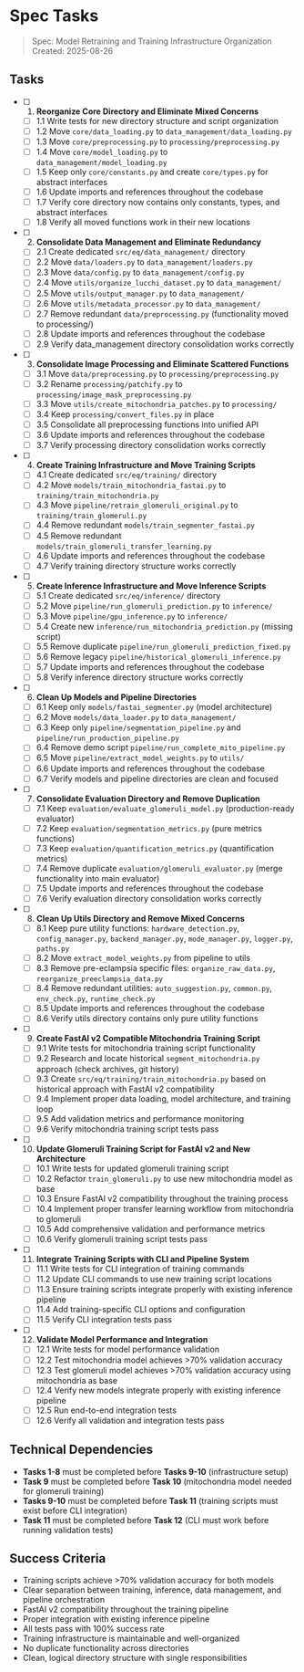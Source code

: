 # Spec Tasks

> Spec: Model Retraining and Training Infrastructure Organization
> Created: 2025-08-26

## Tasks

- [ ] 1. **Reorganize Core Directory and Eliminate Mixed Concerns**
  - [ ] 1.1 Write tests for new directory structure and script organization
  - [ ] 1.2 Move `core/data_loading.py` to `data_management/data_loading.py`
  - [ ] 1.3 Move `core/preprocessing.py` to `processing/preprocessing.py`
  - [ ] 1.4 Move `core/model_loading.py` to `data_management/model_loading.py`
  - [ ] 1.5 Keep only `core/constants.py` and create `core/types.py` for abstract interfaces
  - [ ] 1.6 Update imports and references throughout the codebase
  - [ ] 1.7 Verify core directory now contains only constants, types, and abstract interfaces
  - [ ] 1.8 Verify all moved functions work in their new locations

- [ ] 2. **Consolidate Data Management and Eliminate Redundancy**
  - [ ] 2.1 Create dedicated `src/eq/data_management/` directory
  - [ ] 2.2 Move `data/loaders.py` to `data_management/loaders.py`
  - [ ] 2.3 Move `data/config.py` to `data_management/config.py`
  - [ ] 2.4 Move `utils/organize_lucchi_dataset.py` to `data_management/`
  - [ ] 2.5 Move `utils/output_manager.py` to `data_management/`
  - [ ] 2.6 Move `utils/metadata_processor.py` to `data_management/`
  - [ ] 2.7 Remove redundant `data/preprocessing.py` (functionality moved to processing/)
  - [ ] 2.8 Update imports and references throughout the codebase
  - [ ] 2.9 Verify data_management directory consolidation works correctly

- [ ] 3. **Consolidate Image Processing and Eliminate Scattered Functions**
  - [ ] 3.1 Move `data/preprocessing.py` to `processing/preprocessing.py`
  - [ ] 3.2 Rename `processing/patchify.py` to `processing/image_mask_preprocessing.py`
  - [ ] 3.3 Move `utils/create_mitochondria_patches.py` to `processing/`
  - [ ] 3.4 Keep `processing/convert_files.py` in place
  - [ ] 3.5 Consolidate all preprocessing functions into unified API
  - [ ] 3.6 Update imports and references throughout the codebase
  - [ ] 3.7 Verify processing directory consolidation works correctly

- [ ] 4. **Create Training Infrastructure and Move Training Scripts**
  - [ ] 4.1 Create dedicated `src/eq/training/` directory
  - [ ] 4.2 Move `models/train_mitochondria_fastai.py` to `training/train_mitochondria.py`
  - [ ] 4.3 Move `pipeline/retrain_glomeruli_original.py` to `training/train_glomeruli.py`
  - [ ] 4.4 Remove redundant `models/train_segmenter_fastai.py`
  - [ ] 4.5 Remove redundant `models/train_glomeruli_transfer_learning.py`
  - [ ] 4.6 Update imports and references throughout the codebase
  - [ ] 4.7 Verify training directory structure works correctly

- [ ] 5. **Create Inference Infrastructure and Move Inference Scripts**
  - [ ] 5.1 Create dedicated `src/eq/inference/` directory
  - [ ] 5.2 Move `pipeline/run_glomeruli_prediction.py` to `inference/`
  - [ ] 5.3 Move `pipeline/gpu_inference.py` to `inference/`
  - [ ] 5.4 Create new `inference/run_mitochondria_prediction.py` (missing script)
  - [ ] 5.5 Remove duplicate `pipeline/run_glomeruli_prediction_fixed.py`
  - [ ] 5.6 Remove legacy `pipeline/historical_glomeruli_inference.py`
  - [ ] 5.7 Update imports and references throughout the codebase
  - [ ] 5.8 Verify inference directory structure works correctly

- [ ] 6. **Clean Up Models and Pipeline Directories**
  - [ ] 6.1 Keep only `models/fastai_segmenter.py` (model architecture)
  - [ ] 6.2 Move `models/data_loader.py` to `data_management/`
  - [ ] 6.3 Keep only `pipeline/segmentation_pipeline.py` and `pipeline/run_production_pipeline.py`
  - [ ] 6.4 Remove demo script `pipeline/run_complete_mito_pipeline.py`
  - [ ] 6.5 Move `pipeline/extract_model_weights.py` to `utils/`
  - [ ] 6.6 Update imports and references throughout the codebase
  - [ ] 6.7 Verify models and pipeline directories are clean and focused

- [ ] 7. **Consolidate Evaluation Directory and Remove Duplication**
  - [ ] 7.1 Keep `evaluation/evaluate_glomeruli_model.py` (production-ready evaluator)
  - [ ] 7.2 Keep `evaluation/segmentation_metrics.py` (pure metrics functions)
  - [ ] 7.3 Keep `evaluation/quantification_metrics.py` (quantification metrics)
  - [ ] 7.4 Remove duplicate `evaluation/glomeruli_evaluator.py` (merge functionality into main evaluator)
  - [ ] 7.5 Update imports and references throughout the codebase
  - [ ] 7.6 Verify evaluation directory consolidation works correctly

- [ ] 8. **Clean Up Utils Directory and Remove Mixed Concerns**
  - [ ] 8.1 Keep pure utility functions: `hardware_detection.py`, `config_manager.py`, `backend_manager.py`, `mode_manager.py`, `logger.py`, `paths.py`
  - [ ] 8.2 Move `extract_model_weights.py` from pipeline to utils
  - [ ] 8.3 Remove pre-eclampsia specific files: `organize_raw_data.py`, `reorganize_preeclampsia_data.py`
  - [ ] 8.4 Remove redundant utilities: `auto_suggestion.py`, `common.py`, `env_check.py`, `runtime_check.py`
  - [ ] 8.5 Update imports and references throughout the codebase
  - [ ] 8.6 Verify utils directory contains only pure utility functions

- [ ] 9. **Create FastAI v2 Compatible Mitochondria Training Script**
  - [ ] 9.1 Write tests for mitochondria training script functionality
  - [ ] 9.2 Research and locate historical `segment_mitochondria.py` approach (check archives, git history)
  - [ ] 9.3 Create `src/eq/training/train_mitochondria.py` based on historical approach with FastAI v2 compatibility
  - [ ] 9.4 Implement proper data loading, model architecture, and training loop
  - [ ] 9.5 Add validation metrics and performance monitoring
  - [ ] 9.6 Verify mitochondria training script tests pass

- [ ] 10. **Update Glomeruli Training Script for FastAI v2 and New Architecture**
  - [ ] 10.1 Write tests for updated glomeruli training script
  - [ ] 10.2 Refactor `train_glomeruli.py` to use new mitochondria model as base
  - [ ] 10.3 Ensure FastAI v2 compatibility throughout the training process
  - [ ] 10.4 Implement proper transfer learning workflow from mitochondria to glomeruli
  - [ ] 10.5 Add comprehensive validation and performance metrics
  - [ ] 10.6 Verify glomeruli training script tests pass

- [ ] 11. **Integrate Training Scripts with CLI and Pipeline System**
  - [ ] 11.1 Write tests for CLI integration of training commands
  - [ ] 11.2 Update CLI commands to use new training script locations
  - [ ] 11.3 Ensure training scripts integrate properly with existing inference pipeline
  - [ ] 11.4 Add training-specific CLI options and configuration
  - [ ] 11.5 Verify CLI integration tests pass

- [ ] 12. **Validate Model Performance and Integration**
  - [ ] 12.1 Write tests for model performance validation
  - [ ] 12.2 Test mitochondria model achieves >70% validation accuracy
  - [ ] 12.3 Test glomeruli model achieves >70% validation accuracy using mitochondria as base
  - [ ] 12.4 Verify new models integrate properly with existing inference pipeline
  - [ ] 12.5 Run end-to-end integration tests
  - [ ] 12.6 Verify all validation and integration tests pass

## Technical Dependencies

- **Tasks 1-8** must be completed before **Tasks 9-10** (infrastructure setup)
- **Task 9** must be completed before **Task 10** (mitochondria model needed for glomeruli training)
- **Tasks 9-10** must be completed before **Task 11** (training scripts must exist before CLI integration)
- **Task 11** must be completed before **Task 12** (CLI must work before running validation tests)

## Success Criteria

- Training scripts achieve >70% validation accuracy for both models
- Clear separation between training, inference, data management, and pipeline orchestration
- FastAI v2 compatibility throughout the training pipeline
- Proper integration with existing inference pipeline
- All tests pass with 100% success rate
- Training infrastructure is maintainable and well-organized
- No duplicate functionality across directories
- Clean, logical directory structure with single responsibilities
